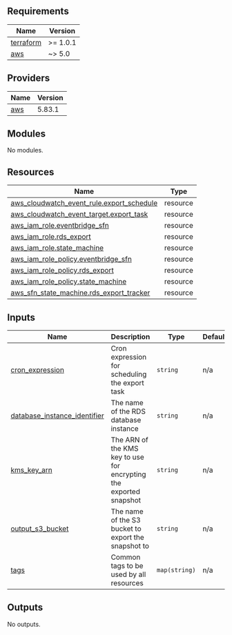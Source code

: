 <!-- BEGIN_TF_DOCS -->
## Requirements

| Name | Version |
|------|---------|
| <a name="requirement_terraform"></a> [terraform](#requirement\_terraform) | >= 1.0.1 |
| <a name="requirement_aws"></a> [aws](#requirement\_aws) | ~> 5.0 |

## Providers

| Name | Version |
|------|---------|
| <a name="provider_aws"></a> [aws](#provider\_aws) | 5.83.1 |

## Modules

No modules.

## Resources

| Name | Type |
|------|------|
| [aws_cloudwatch_event_rule.export_schedule](https://registry.terraform.io/providers/hashicorp/aws/latest/docs/resources/cloudwatch_event_rule) | resource |
| [aws_cloudwatch_event_target.export_task](https://registry.terraform.io/providers/hashicorp/aws/latest/docs/resources/cloudwatch_event_target) | resource |
| [aws_iam_role.eventbridge_sfn](https://registry.terraform.io/providers/hashicorp/aws/latest/docs/resources/iam_role) | resource |
| [aws_iam_role.rds_export](https://registry.terraform.io/providers/hashicorp/aws/latest/docs/resources/iam_role) | resource |
| [aws_iam_role.state_machine](https://registry.terraform.io/providers/hashicorp/aws/latest/docs/resources/iam_role) | resource |
| [aws_iam_role_policy.eventbridge_sfn](https://registry.terraform.io/providers/hashicorp/aws/latest/docs/resources/iam_role_policy) | resource |
| [aws_iam_role_policy.rds_export](https://registry.terraform.io/providers/hashicorp/aws/latest/docs/resources/iam_role_policy) | resource |
| [aws_iam_role_policy.state_machine](https://registry.terraform.io/providers/hashicorp/aws/latest/docs/resources/iam_role_policy) | resource |
| [aws_sfn_state_machine.rds_export_tracker](https://registry.terraform.io/providers/hashicorp/aws/latest/docs/resources/sfn_state_machine) | resource |

## Inputs

| Name | Description | Type | Default | Required |
|------|-------------|------|---------|:--------:|
| <a name="input_cron_expression"></a> [cron\_expression](#input\_cron\_expression) | Cron expression for scheduling the export task | `string` | n/a | yes |
| <a name="input_database_instance_identifier"></a> [database\_instance\_identifier](#input\_database\_instance\_identifier) | The name of the RDS database instance | `string` | n/a | yes |
| <a name="input_kms_key_arn"></a> [kms\_key\_arn](#input\_kms\_key\_arn) | The ARN of the KMS key to use for encrypting the exported snapshot | `string` | n/a | yes |
| <a name="input_output_s3_bucket"></a> [output\_s3\_bucket](#input\_output\_s3\_bucket) | The name of the S3 bucket to export the snapshot to | `string` | n/a | yes |
| <a name="input_tags"></a> [tags](#input\_tags) | Common tags to be used by all resources | `map(string)` | n/a | yes |

## Outputs

No outputs.
<!-- END_TF_DOCS -->